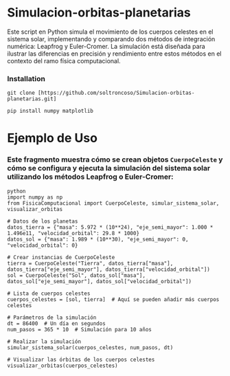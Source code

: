 # Simulacion-orbitas-planetarias
Este script en Python simula el movimiento de los cuerpos celestes en el sistema solar, implementando y comparando dos métodos de integración numérica: Leapfrog y Euler-Cromer. La simulación está diseñada para ilustrar las diferencias en precisión y rendimiento entre estos métodos en el contexto del ramo física computacional.
### Installation
```
git clone [https://github.com/soltroncoso/Simulacion-orbitas-planetarias.git]
```

```
pip install numpy matplotlib
```


# Ejemplo de Uso

### Este fragmento muestra cómo se crean objetos `CuerpoCeleste` y cómo se configura y ejecuta la simulación del sistema solar utilizando los métodos Leapfrog o Euler-Cromer:

```
python
import numpy as np
from FisicaComputacional import CuerpoCeleste, simular_sistema_solar, visualizar_orbitas

# Datos de los planetas
datos_tierra = {"masa": 5.972 * (10**24), "eje_semi_mayor": 1.000 * 1.496e11, "velocidad_orbital": 29.8 * 1000}
datos_sol = {"masa": 1.989 * (10**30), "eje_semi_mayor": 0, "velocidad_orbital": 0}

# Crear instancias de CuerpoCeleste
tierra = CuerpoCeleste("Tierra", datos_tierra["masa"], datos_tierra["eje_semi_mayor"], datos_tierra["velocidad_orbital"])
sol = CuerpoCeleste("Sol", datos_sol["masa"], datos_sol["eje_semi_mayor"], datos_sol["velocidad_orbital"])

# Lista de cuerpos celestes
cuerpos_celestes = [sol, tierra]  # Aquí se pueden añadir más cuerpos celestes

# Parámetros de la simulación
dt = 86400  # Un día en segundos
num_pasos = 365 * 10  # Simulación para 10 años

# Realizar la simulación
simular_sistema_solar(cuerpos_celestes, num_pasos, dt)

# Visualizar las órbitas de los cuerpos celestes
visualizar_orbitas(cuerpos_celestes)
```

